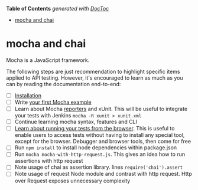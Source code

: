 <!-- START doctoc generated TOC please keep comment here to allow auto update -->
<!-- DON'T EDIT THIS SECTION, INSTEAD RE-RUN doctoc TO UPDATE -->
**Table of Contents**  *generated with [DocToc](http://doctoc.herokuapp.com/)*

- [mocha and chai](#mocha-and-chai)

<!-- END doctoc generated TOC please keep comment here to allow auto update -->

# mocha and chai
Mocha is a JavaScript framework. 

The following steps are just recommendation to highlight specific items applied to API testing. However, it's encouraged to learn as much as you can by reading the documentation end-to-end:

- [ ] [Installation](http://visionmedia.github.io/mocha/#installation)
- [ ] Write [your first Mocha example](http://visionmedia.github.io/mocha/#getting-started)
- [ ] Learn about Mocha [reporters](http://visionmedia.github.io/mocha/#usage) and xUnit. This will be useful to integrate your tests with Jenkins ```mocha -R xunit > xunit.xml```
- [ ] Continue learning mocha syntax, features and CLI
- [ ] [Learn about running your tests from the browser](http://visionmedia.github.io/mocha/#browser-support). This is useful to enable users to access tests without having to install any special tool, except for the browser. Debugger and browser tools, then come for free
- [ ] Run ```npm install``` to install node dependencies within package.json
- [ ] Run ```mocha mocha-with-http-request.js```. This gives an idea how to run assertions with http request
- [ ] Note usage of chai as assertion library. lines ```require('chai').assert```
- [ ] Note usage of request Node module and contrast with http request. Http over Request exposes unnecessary complexity